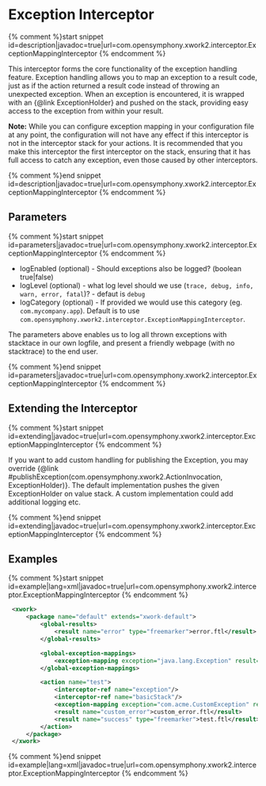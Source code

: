# Exception Interceptor



{% comment %}start snippet id=description|javadoc=true|url=com.opensymphony.xwork2.interceptor.ExceptionMappingInterceptor {% endcomment %}
<p> <p>
 This interceptor forms the core functionality of the exception handling feature. Exception handling allows you to map
 an exception to a result code, just as if the action returned a result code instead of throwing an unexpected
 exception. When an exception is encountered, it is wrapped with an {@link ExceptionHolder} and pushed on the stack,
 providing easy access to the exception from within your result.
 </p>

 <p>
 <b>Note:</b> While you can configure exception mapping in your configuration file at any point, the configuration
 will not have any effect if this interceptor is not in the interceptor stack for your actions. It is recommended that
 you make this interceptor the first interceptor on the stack, ensuring that it has full access to catch any
 exception, even those caused by other interceptors.
 </p>

</p>
{% comment %}end snippet id=description|javadoc=true|url=com.opensymphony.xwork2.interceptor.ExceptionMappingInterceptor {% endcomment %}

## Parameters



{% comment %}start snippet id=parameters|javadoc=true|url=com.opensymphony.xwork2.interceptor.ExceptionMappingInterceptor {% endcomment %}
<p>
 <ul>

 <li>logEnabled (optional) - Should exceptions also be logged? (boolean true|false)</li>
 
 <li>logLevel (optional) - what log level should we use (<code>trace, debug, info, warn, error, fatal</code>)? - defaut is <code>debug</code></li>
 
 <li>logCategory (optional) - If provided we would use this category (eg. <code>com.mycompany.app</code>).
 Default is to use <code>com.opensymphony.xwork2.interceptor.ExceptionMappingInterceptor</code>.</li>

 </ul>

 <p>
 The parameters above enables us to log all thrown exceptions with stacktace in our own logfile,
 and present a friendly webpage (with no stacktrace) to the end user.
 </p>

</p>
{% comment %}end snippet id=parameters|javadoc=true|url=com.opensymphony.xwork2.interceptor.ExceptionMappingInterceptor {% endcomment %}

## Extending the Interceptor



{% comment %}start snippet id=extending|javadoc=true|url=com.opensymphony.xwork2.interceptor.ExceptionMappingInterceptor {% endcomment %}
<p> <p>
 If you want to add custom handling for publishing the Exception, you may override
 {@link #publishException(com.opensymphony.xwork2.ActionInvocation, ExceptionHolder)}. The default implementation
 pushes the given ExceptionHolder on value stack. A custom implementation could add additional logging etc.
 </p>
</p>
{% comment %}end snippet id=extending|javadoc=true|url=com.opensymphony.xwork2.interceptor.ExceptionMappingInterceptor {% endcomment %}

## Examples



{% comment %}start snippet id=example|lang=xml|javadoc=true|url=com.opensymphony.xwork2.interceptor.ExceptionMappingInterceptor {% endcomment %}

```xml
 <xwork>
     <package name="default" extends="xwork-default">
         <global-results>
             <result name="error" type="freemarker">error.ftl</result>
         </global-results>

         <global-exception-mappings>
             <exception-mapping exception="java.lang.Exception" result="error"/>
         </global-exception-mappings>

         <action name="test">
             <interceptor-ref name="exception"/>
             <interceptor-ref name="basicStack"/>
             <exception-mapping exception="com.acme.CustomException" result="custom_error"/>
             <result name="custom_error">custom_error.ftl</result>
             <result name="success" type="freemarker">test.ftl</result>
         </action>
     </package>
 </xwork>

```

{% comment %}end snippet id=example|lang=xml|javadoc=true|url=com.opensymphony.xwork2.interceptor.ExceptionMappingInterceptor {% endcomment %}

